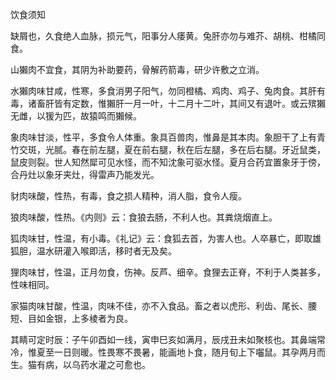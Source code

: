 饮食须知

缺屑也，久食绝人血脉，损元气，阳事分人痿黄。兔肝亦勿与难芥、胡桃、柑橘同食。

山獺肉不宜食，其阴为补助要药，骨解药箭毒，研少许敷之立消。

水獺肉味甘咸，性寒，多食消男子阳气，勿同橙橘、鸡肉、鸡子、兔肉食。其肝有毒，诸畜肝皆有定数，惟獺肝一月一叶，十二月十二叶，其间又有退叶。或云殡獺无雌，以猨为匹，故猿鸣而獺候。

象肉味甘淡，性平，多食令人体重。象具百兽肉，惟鼻是其本肉。象胆干了上有青竹交斑，光腻。春在前左腿，夏在前右腿，秋在后左腿，多在后右腿。牙近鼠类，鼠皮则裂。世人知然犀可见水怪，而不知沈象可驱水怪。夏月合药宜置象牙于傍，合丹灶以象牙夹灶，得雷声乃能发光。

豺肉味酸，性热，有毒，食之损人精种，消人脂，食令人瘦。

狼肉味酸，性热。《内则》云：食狼去肠，不利人也。其粪烧烟直上。

狐肉味甘，性温，有小毒。《礼记》云：食狐去首，为害人也。人卒暴亡，即取雄狐胆，温水研灌入喉即活，移时者无及矣。

狸肉味甘，性温，正月勿食，伤神。反芦、细辛。食狸去正脊，不利于人类甚多，性味相同。

家猫肉味甘酸，性温，肉味不佳，亦不入食品。畜之者以虎形、利齿、尾长、腰短、目如金银，上多棱者为良。

其睛可定时辰：子午卯酉如一线，寅申巳亥如满月，辰戌丑未如聚核也。其鼻端常冷，惟夏至一日则暖。性畏寒不畏暑，能画地卜食，随月旬上下囓鼠。其孕两月而生。猫有病，以乌药水灌之可愈也。